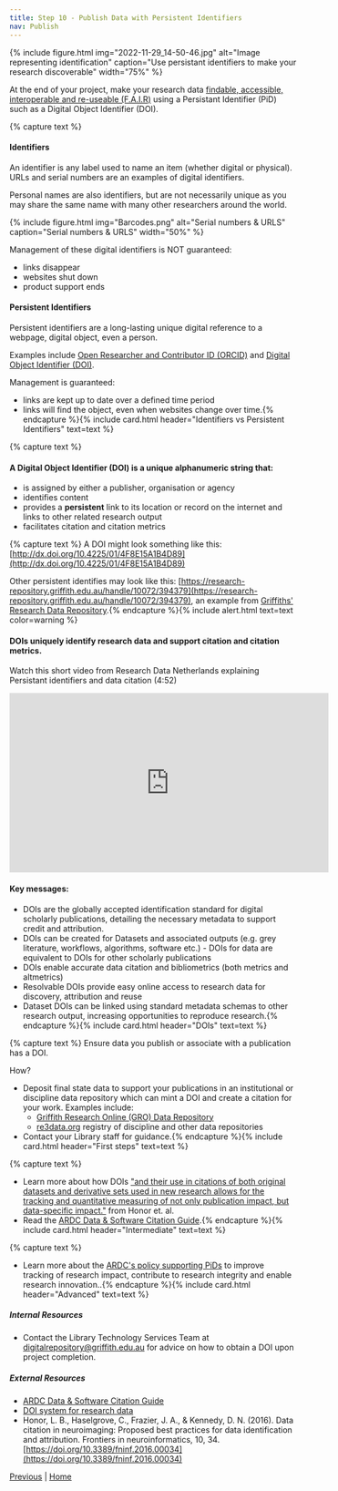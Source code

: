```yaml
---
title: Step 10 - Publish Data with Persistent Identifiers 
nav: Publish
---
```


{% include figure.html img="2022-11-29_14-50-46.jpg" alt="Image representing identification" caption="Use persistant identifiers to make your research discoverable" width="75%" %}

At the end of your project, make your research data [findable, accessible, interoperable and re-useable (F.A.I.R)](https://ardc.edu.au/resource/fair-data/) using a Persistant Identifier (PiD) such as a Digital Object Identifier (DOI).

{% capture text %}
#### Identifiers

An identifier is any label used to name an item (whether digital or physical).  URLs and serial numbers are an examples of digital identifiers. 

Personal names are also identifiers, but are not necessarily unique as you may share the same name with many other researchers around the world.

{% include figure.html img="Barcodes.png" alt="Serial numbers & URLS" caption="Serial numbers & URLS" width="50%" %}

Management of these digital identifiers is NOT guaranteed:

* links disappear
* websites shut down
* product support ends

#### Persistent Identifiers

Persistent identifiers are a long-lasting unique digital reference to a webpage, digital object, even a person.

Examples include [Open Researcher and Contributor ID (ORCID)](https://orcid.org/) and [Digital Object Identifier (DOI)](https://www.doi.org/).

Management is guaranteed:

* links are kept up to date over a defined time period
* links will find the object, even when websites change over time.{% endcapture %}{% include card.html header="Identifiers vs Persistent Identifiers" text=text %}

{% capture text %}
#### A Digital Object Identifier (DOI) is a unique alphanumeric string that:

* is assigned by either a publisher, organisation or agency 
* identifies content
* provides a **persistent** link to its location or record on the internet and links to other related research output
* facilitates citation and citation metrics 

{% capture text %}
A DOI might look something like this: [http://dx.doi.org/10.4225/01/4F8E15A1B4D89](http://dx.doi.org/10.4225/01/4F8E15A1B4D89)

Other persistent identifies may look like this: [https://research-repository.griffith.edu.au/handle/10072/394379](https://research-repository.griffith.edu.au/handle/10072/394379), an example from [Griffiths' Research Data Repository](https://research-repository.griffith.edu.au/).{% endcapture %}{% include alert.html text=text color=warning %}

#### DOIs uniquely identify research data and support citation and citation metrics.

Watch this short video from Research Data Netherlands explaining Persistant identifiers and data citation (4:52) 

<iframe width="560" height="315" src="https://www.youtube.com/embed/PgqtiY7oZ6k" title="YouTube video player" frameborder="0" allow="accelerometer; autoplay; clipboard-write; encrypted-media; gyroscope; picture-in-picture" allowfullscreen></iframe>

#### Key messages:
* DOIs are the globally accepted identification standard for digital scholarly publications, detailing the necessary metadata to support credit and attribution.
* DOIs can be created for Datasets and associated outputs (e.g. grey literature, workflows, algorithms, software etc.) - DOIs for data are equivalent to DOIs for other scholarly publications
* DOIs enable accurate data citation and bibliometrics (both metrics and altmetrics)
* Resolvable DOIs provide easy online access to research data for discovery, attribution and reuse
* Dataset DOIs can be linked using standard metadata schemas to other research output, increasing opportunities to reproduce research.{% endcapture %}{% include card.html header="DOIs" text=text %}

{% capture text %}
Ensure data you publish or associate with a publication has a DOI. 

How?
* Deposit final state data to support your publications in an institutional or discipline data repository which can mint a DOI and create a citation for your work. Examples include:
  * [Griffith Research Online (GRO) Data Repository](https://research-repository.griffith.edu.au/handle/10072/392600) 
  * [re3data.org](https://www.re3data.org/) registry of discipline and other data repositories
* Contact your Library staff for guidance.{% endcapture %}{% include card.html header="First steps" text=text %}

{% capture text %}
* Learn more about how DOIs ["and their use in citations of both original datasets and derivative sets used in new research allows for the tracking and quantitative measuring of not only publication impact, but data-specific impact."](https://www.frontiersin.org/articles/10.3389/fninf.2016.00034/full) from Honor et. al.
* Read the [ARDC Data & Software Citation Guide](https://ardc.edu.au/resource/data-and-software-citation/).{% endcapture %}{% include card.html header="Intermediate" text=text %}

{% capture text %}
* Learn more about the [ARDC's policy supporting PiDs](https://ardc.edu.au/resource/ardc-persistent-identifiers-policy/) to improve tracking of research impact, contribute to research integrity and enable research innovation..{% endcapture %}{% include card.html header="Advanced" text=text %}

##### Internal Resources
* Contact the Library Technology Services Team at [digitalrepository@griffith.edu.au](digitalrepository@griffith.edu.au) for advice on how to obtain a DOI upon project completion.

##### External Resources
* [ARDC Data & Software Citation Guide](https://ardc.edu.au/resource/data-and-software-citation/)
* [DOI system for research data](https://www.ands.org.au/guides/doi)
* Honor, L. B., Haselgrove, C., Frazier, J. A., & Kennedy, D. N. (2016). Data citation in neuroimaging: Proposed best practices for data identification and attribution. Frontiers in neuroinformatics, 10, 34. [https://doi.org/10.3389/fninf.2016.00034](https://doi.org/10.3389/fninf.2016.00034)

[Previous]() | [Home]() 
